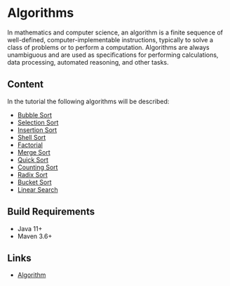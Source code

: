 # Algorithms

In mathematics and computer science, an algorithm is a finite sequence of well-defined, computer-implementable 
instructions, typically to solve a class of problems or to perform a computation. Algorithms are always unambiguous and 
are used as specifications for performing calculations, data processing, automated reasoning, and other tasks.

## Content

In the tutorial the following algorithms will be described:

* [Bubble Sort](./doc/bubble-sort.md "The bubble sort chapter")
* [Selection Sort](./doc/selection-sort.md "The selection sort chapter")
* [Insertion Sort](./doc/insertion-sort.md "The insertion sort chapter")
* [Shell Sort](./doc/shell-sort.md "The shell sort chapter")
* [Factorial](./doc/factorial.md "The factorial chapter")
* [Merge Sort](./doc/merge-sort.md "The merge sort chapter")
* [Quick Sort](./doc/quick-sort.md "The quick sort chapter")
* [Counting Sort](./doc/counting-sort.md "The counting sort chapter")
* [Radix Sort](./doc/radix-sort.md "The radix sort chapter")
* [Bucket Sort](./doc/bucket-sort.md "The bucket sort chapter")
* [Linear Search](./doc/linear-search.md "The linear search chapter")

## Build Requirements

* Java 11+
* Maven 3.6+

## Links

* [Algorithm](https://en.wikipedia.org/wiki/Algorithm "Algorithm in Wikipedia") 